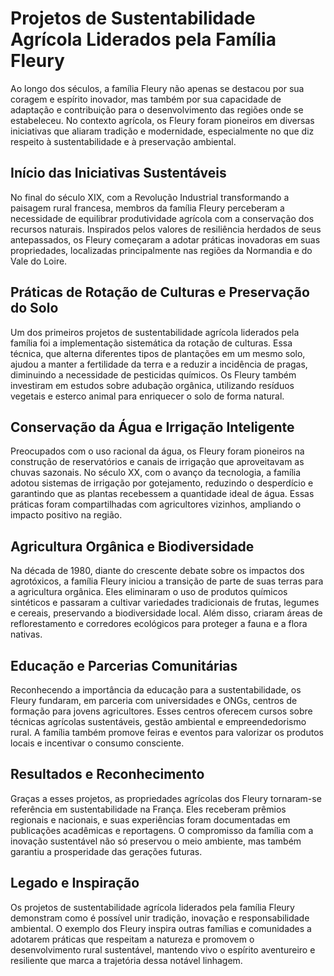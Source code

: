 # Projetos de Sustentabilidade Agrícola Liderados pela Família Fleury

Ao longo dos séculos, a família Fleury não apenas se destacou por sua coragem e espírito inovador, mas também por sua capacidade de adaptação e contribuição para o desenvolvimento das regiões onde se estabeleceu. No contexto agrícola, os Fleury foram pioneiros em diversas iniciativas que aliaram tradição e modernidade, especialmente no que diz respeito à sustentabilidade e à preservação ambiental.

## Início das Iniciativas Sustentáveis

No final do século XIX, com a Revolução Industrial transformando a paisagem rural francesa, membros da família Fleury perceberam a necessidade de equilibrar produtividade agrícola com a conservação dos recursos naturais. Inspirados pelos valores de resiliência herdados de seus antepassados, os Fleury começaram a adotar práticas inovadoras em suas propriedades, localizadas principalmente nas regiões da Normandia e do Vale do Loire.

## Práticas de Rotação de Culturas e Preservação do Solo

Um dos primeiros projetos de sustentabilidade agrícola liderados pela família foi a implementação sistemática da rotação de culturas. Essa técnica, que alterna diferentes tipos de plantações em um mesmo solo, ajudou a manter a fertilidade da terra e a reduzir a incidência de pragas, diminuindo a necessidade de pesticidas químicos. Os Fleury também investiram em estudos sobre adubação orgânica, utilizando resíduos vegetais e esterco animal para enriquecer o solo de forma natural.

## Conservação da Água e Irrigação Inteligente

Preocupados com o uso racional da água, os Fleury foram pioneiros na construção de reservatórios e canais de irrigação que aproveitavam as chuvas sazonais. No século XX, com o avanço da tecnologia, a família adotou sistemas de irrigação por gotejamento, reduzindo o desperdício e garantindo que as plantas recebessem a quantidade ideal de água. Essas práticas foram compartilhadas com agricultores vizinhos, ampliando o impacto positivo na região.

## Agricultura Orgânica e Biodiversidade

Na década de 1980, diante do crescente debate sobre os impactos dos agrotóxicos, a família Fleury iniciou a transição de parte de suas terras para a agricultura orgânica. Eles eliminaram o uso de produtos químicos sintéticos e passaram a cultivar variedades tradicionais de frutas, legumes e cereais, preservando a biodiversidade local. Além disso, criaram áreas de reflorestamento e corredores ecológicos para proteger a fauna e a flora nativas.

## Educação e Parcerias Comunitárias

Reconhecendo a importância da educação para a sustentabilidade, os Fleury fundaram, em parceria com universidades e ONGs, centros de formação para jovens agricultores. Esses centros oferecem cursos sobre técnicas agrícolas sustentáveis, gestão ambiental e empreendedorismo rural. A família também promove feiras e eventos para valorizar os produtos locais e incentivar o consumo consciente.

## Resultados e Reconhecimento

Graças a esses projetos, as propriedades agrícolas dos Fleury tornaram-se referência em sustentabilidade na França. Eles receberam prêmios regionais e nacionais, e suas experiências foram documentadas em publicações acadêmicas e reportagens. O compromisso da família com a inovação sustentável não só preservou o meio ambiente, mas também garantiu a prosperidade das gerações futuras.

## Legado e Inspiração

Os projetos de sustentabilidade agrícola liderados pela família Fleury demonstram como é possível unir tradição, inovação e responsabilidade ambiental. O exemplo dos Fleury inspira outras famílias e comunidades a adotarem práticas que respeitam a natureza e promovem o desenvolvimento rural sustentável, mantendo vivo o espírito aventureiro e resiliente que marca a trajetória dessa notável linhagem.